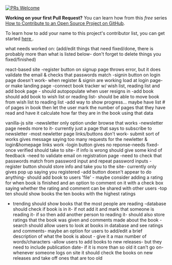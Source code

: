 [![PRs Welcome](https://img.shields.io/badge/PRs-welcome-brightgreen.svg?style=flat-square)](http://makeapullrequest.com)

**Working on your first Pull Request?** You can learn how from this *free* series [How to Contribute to an Open Source Project on GitHub](https://egghead.io/series/how-to-contribute-to-an-open-source-project-on-github).

To learn how to add your name to this project's contributor list, you can get started <a href="https://github.com/zero-to-mastery/start-here-guidelines"> here </a>.

what needs worked on: (add/edit things that need fixed/done, there is probably more than what is listed below- don't forget to delete things you fixed/finished)

react-based site
-register button on signup page throws error,  but it does validate the email & checks that passwords match
-signin button on login page doesn't work- when register & signin are working load at login page- or make landing page 
-connect book tracker w/ wish list, reading list and add book page - should autopopulate when user resigns in
-add book should add book to wish list or reading list- should be able to move book from wish list to reading list
-add way to show progress... maybe have list # of pages in book then let the user mark the number of pages that they have read and have it calculate how far they are in the book using that data 

vanilla-js site
-newsletter only option under browse that works
-newsletter page needs more to it- currently just a page that says to subscribe to newsletter
-most newletter page links/buttons don't work- submit sort of works gives message saying too many requests for the newletter & login&homepage links work
-login button gives no reponse-needs fixed- once verified should take to site- if info is wrong should give some kind of feedback
-need to validate email on registration page
-need to check that passwords match from password input and repeat password inputs
-register button should store info and take you to the site- currently only gives pop up saying you registered
-add button doesn't appear to do anything- should add book to users 'file' - maybe consider adding a rating for when book is finished and an option to comment on it with a check box saying whether the rating and comment can be shared with other users
-top ten should show books the ten books with the highest ratings
- trending should show books that the most people are reading
-database should check if book is in it- if not add it and mark that someone is reading it- if so then add another person to reading it- should also store ratings that the book was given and comments made about the book
-search should allow users to look at books in database and see ratings and comments- maybe an option for users to add/edit a brief description of what the book is about - give it a max number of words/characters
-allow users to add books to new releases- but they need to include publication date- if it is more than so old it can't go on- whenever someone logs on site it should check the books on new releases and take off ones that are too old
